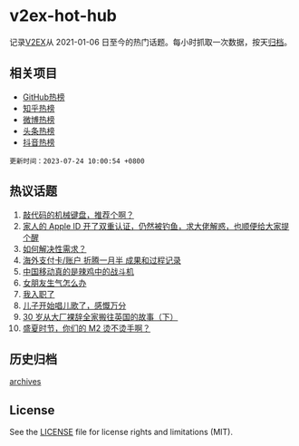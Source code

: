 # v2ex-hot-hub

 记录[V2EX](https://www.v2ex.com/)从 2021-01-06 日至今的热门话题。每小时抓取一次数据，按天[归档](archives)。
 
 ## 相关项目

- [GitHub热榜](https://github.com/it985/github-hot-hub)
- [知乎热榜](https://github.com/it985/zhihu-hot-hub)
- [微博热榜](https://github.com/it985/weibo-hot-hub)
- [头条热榜](https://github.com/it985/toutiao-hot-hub)
- [抖音热榜](https://github.com/it985/douyin-hot-hub)


 `更新时间：2023-07-24 10:00:54 +0800`

## 热议话题

1. [敲代码的机械键盘，推荐个啊？](https://www.v2ex.com/t/959004)
1. [家人的 Apple ID 开了双重认证，仍然被钓鱼，求大佬解惑，也顺便给大家提个醒](https://www.v2ex.com/t/959041)
1. [如何解决性需求？](https://www.v2ex.com/t/958987)
1. [海外支付卡/账户 折腾一月半 成果和过程记录](https://www.v2ex.com/t/958993)
1. [中国移动真的是辣鸡中的战斗机](https://www.v2ex.com/t/959008)
1. [女朋友生气怎么办](https://www.v2ex.com/t/959053)
1. [我入职了](https://www.v2ex.com/t/959084)
1. [儿子开始唱儿歌了，感慨万分](https://www.v2ex.com/t/958988)
1. [30 岁从大厂裸辞全家搬往英国的故事（下）](https://www.v2ex.com/t/959091)
1. [盛夏时节，你们的 M2 烫不烫手啊？](https://www.v2ex.com/t/958995)

## 历史归档

[archives](archives)

## License

See the [LICENSE](LICENSE) file for license rights and limitations (MIT).
